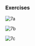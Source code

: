 ### Exercises

![7a](https://github.com/JeffKirui/alx-low_level_programming/assets/64260549/6aa47bb4-5fca-48d7-8b88-574ba5c4c8c3)

![7b](https://github.com/JeffKirui/alx-low_level_programming/assets/64260549/3e68f886-41d7-448a-b554-835c3c190be9)

![7c](https://github.com/JeffKirui/alx-low_level_programming/assets/64260549/5950b270-8197-4ae0-890f-ddfd4517d5b0)
